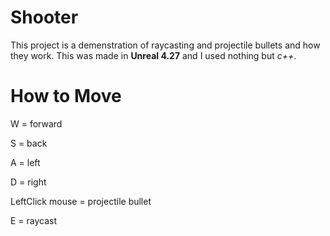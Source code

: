# Shooter

This project is a demenstration of raycasting and projectile bullets and how they work. This was made in **Unreal 4.27** and I used nothing but _c++_.

# How to Move

W = forward

S = back

A = left

D = right

LeftClick mouse = projectile bullet

E = raycast